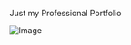 Just my Professional Portfolio

![Image](https://github.com/user-attachments/assets/ad302c2f-4b94-420c-a205-a44631a71fb9)


 
 
